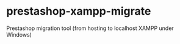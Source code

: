 # prestashop-xampp-migrate
Prestashop migration tool (from hosting to localhost XAMPP under Windows)

